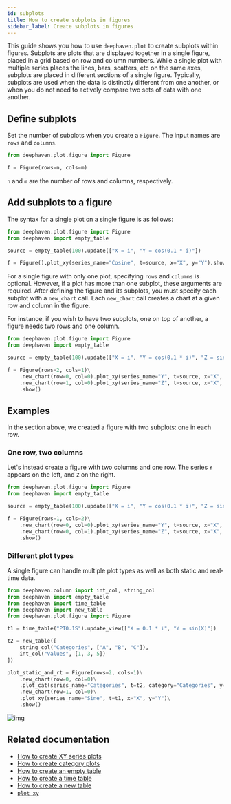 ```yaml
---
id: subplots
title: How to create subplots in figures
sidebar_label: Create subplots in figures
---
```


This guide shows you how to use `deephaven.plot` to create subplots within figures. Subplots are plots that are displayed together in a single figure, placed in a grid based on row and column numbers. While a single plot with multiple series places the lines, bars, scatters, etc on the same axes, subplots are placed in different sections of a single figure. Typically, subplots are used when the data is distinctly different from one another, or when you do not need to actively compare two sets of data with one another.

## Define subplots

Set the number of subplots when you create a `Figure`. The input names are `rows` and `columns`.

```python syntax
from deephaven.plot.figure import Figure

f = Figure(rows=n, cols=m)
```

`n` and `m` are the number of rows and columns, respectively.

## Add subplots to a figure

The syntax for a single plot on a single figure is as follows:

```python order=source,f default=f
from deephaven.plot.figure import Figure
from deephaven import empty_table

source = empty_table(100).update(["X = i", "Y = cos(0.1 * i)"])

f = Figure().plot_xy(series_name="Cosine", t=source, x="X", y="Y").show()
```

For a single figure with only one plot, specifying `rows` and `columns` is optional. However, if a plot has more than one subplot, these arguments are required. After defining the figure and its subplots, you must specify each subplot with a `new_chart` call. Each `new_chart` call creates a chart at a given row and column in the figure.

For instance, if you wish to have two subplots, one on top of another, a figure needs two rows and one column.

```python order=source,f default=f
from deephaven.plot.figure import Figure
from deephaven import empty_table

source = empty_table(100).update(["X = i", "Y = cos(0.1 * i)", "Z = sin(0.1 * i)"])

f = Figure(rows=2, cols=1)\
    .new_chart(row=0, col=0).plot_xy(series_name="Y", t=source, x="X", y="Y")\
    .new_chart(row=1, col=0).plot_xy(series_name="Z", t=source, x="X", y="Z")\
    .show()
```

## Examples

In the section above, we created a figure with two subplots: one in each row.

### One row, two columns

Let's instead create a figure with two columns and one row. The series `Y` appears on the left, and `Z` on the right.

```python order=source,f default=f
from deephaven.plot.figure import Figure
from deephaven import empty_table

source = empty_table(100).update(["X = i", "Y = cos(0.1 * i)", "Z = sin(0.1 * i)"])

f = Figure(rows=1, cols=2)\
    .new_chart(row=0, col=0).plot_xy(series_name="Y", t=source, x="X", y="Y")\
    .new_chart(row=0, col=1).plot_xy(series_name="Z", t=source, x="X", y="Z")\
    .show()
```

### Different plot types

A single figure can handle multiple plot types as well as both static and real-time data.

```python order=null
from deephaven.column import int_col, string_col
from deephaven import empty_table
from deephaven import time_table
from deephaven import new_table
from deephaven.plot.figure import Figure

t1 = time_table("PT0.1S").update_view(["X = 0.1 * i", "Y = sin(X)"])

t2 = new_table([
    string_col("Categories", ["A", "B", "C"]),
    int_col("Values", [1, 3, 5])
])

plot_static_and_rt = Figure(rows=2, cols=1)\
    .new_chart(row=0, col=0)\
    .plot_cat(series_name="Categories", t=t2, category="Categories", y="Values")\
    .new_chart(row=1, col=0)\
    .plot_xy(series_name="Sine", t=t1, x="X", y="Y")\
    .show()
```

![img](../../assets/how-to/subplots-rt.gif)

## Related documentation

- [How to create XY series plots](./xy-series.md)
- [How to create category plots](./category.md)
- [How to create an empty table](../empty-table.md)
- [How to create a time table](../time-table.md)
- [How to create a new table](../new-table.md)
- [`plot_xy`](../../reference/plot/plot.md)
